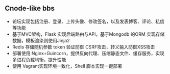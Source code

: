 Cnode-like bbs
----------------------
- 论坛实现包括注册、登录、上传头像、修改签名，以及发表博客、评论、私信等功能
- 基于MVC架构，Flask 实现后端路由与API，基于Mongodb 的ORM 实现存储数据，模板渲染则使用Jinja2
- Redis 存储随机参数 token 验证防御 CSRF攻击，转义输入防御XSS攻击
- 部署使用 Nginx+Guincorn，提供反向代理、压缩静态文件、缓存服务，实现多进程负载均衡，提升性能
- 使用 Vagrant实现环境一致化，Shell 脚本实现一键部署

